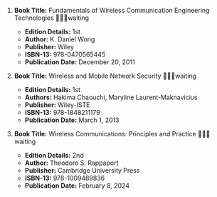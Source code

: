 1. **Book Title:** Fundamentals of Wireless Communication Engineering Technologies 📒🔐🚫waiting  
   - **Edition Details:** 1st  
   - **Author:** K. Daniel Wong  
   - **Publisher:** Wiley  
   - **ISBN-13:** 978-0470565445  
   - **Publication Date:** December 20, 2011

2. **Book Title:** Wireless and Mobile Network Security 📒🔐🚫waiting 
   - **Edition Details:** 1st  
   - **Authors:** Hakima Chaouchi, Maryline Laurent-Maknavicius  
   - **Publisher:** Wiley-ISTE  
   - **ISBN-13:** 978-1848211179  
   - **Publication Date:** March 1, 2013

3. **Book Title:** Wireless Communications: Principles and Practice 📒🔐🚫waiting 
   - **Edition Details:** 2nd  
   - **Author:** Theodore S. Rappaport  
   - **Publisher:** Cambridge University Press  
   - **ISBN-13:** 978-1009489836  
   - **Publication Date:** February 8, 2024
